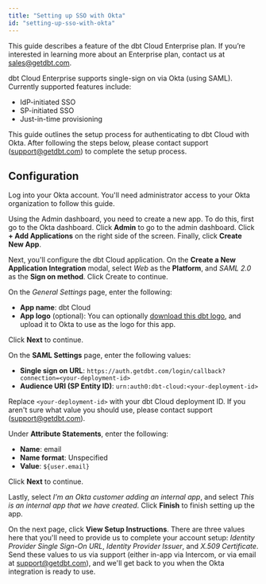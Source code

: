 ```yaml
---
title: "Setting up SSO with Okta"
id: "setting-up-sso-with-okta"
---
```



<Callout type="info" title="Enterprise Feature">

This guide describes a feature of the dbt Cloud Enterprise plan. If you’re interested in learning more about an Enterprise plan, contact us at sales@getdbt.com.

</Callout>

dbt Cloud Enterprise supports single-sign on via Okta (using SAML). Currently supported features include:

* IdP-initiated SSO
* SP-initiated SSO
* Just-in-time provisioning

This guide outlines the setup process for authenticating to dbt Cloud with Okta. After following the steps below, please contact support (support@getdbt.com) to complete the setup process.

## Configuration

Log into your Okta account. You'll need administrator access to your Okta organization to follow this guide.

Using the Admin dashboard, you need to create a new app. To do this, first go to the Okta dashboard. Click **Admin** to go to the admin dashboard. Click **+ Add Applications** on the right side of the screen. Finally, click **Create New App**.

Next, you'll configure the dbt Cloud application. On the **Create a New Application Integration** modal, select *Web* as the **Platform**, and *SAML 2.0* as the **Sign on method**. Click Create to continue.

<Lightbox src="/img/docs/dbt-cloud/dbt-cloud-enterprise/137b611-Screen_Shot_2019-04-25_at_6.10.43_PM.png" title="The 'Create a New Application Integration' modal"/>

On the *General Settings* page, enter the following:

* **App name**: dbt Cloud
* **App logo** (optional): You can optionally [download this dbt logo](https://raw.githubusercontent.com/fishtown-analytics/corp/master/assets/dbt/dbt-logo-75x75.png), and upload it to Okta to use as the logo for this app.

Click **Next** to continue.

<Lightbox src="/img/docs/dbt-cloud/dbt-cloud-enterprise/ae2045a-Screen_Shot_2019-04-25_at_6.05.12_PM.png" title="The 'General Settings' page"/>

On the **SAML Settings** page, enter the following values:

* **Single sign on URL**: `https://auth.getdbt.com/login/callback?connection=<your-deployment-id>`
* **Audience URI (SP Entity ID)**: `urn:auth0:dbt-cloud:<your-deployment-id>`

Replace `<your-deployment-id>` with your dbt Cloud deployment ID. If you aren't sure what value you should use, please contact support (support@getdbt.com).

<Lightbox src="/img/docs/dbt-cloud/dbt-cloud-enterprise/61d2b48-Screen_Shot_2019-04-25_at_6.05.23_PM.png" title="The 'SAML Settings' page"/>

Under **Attribute Statements**, enter the following:

* **Name**: email
* **Name format**: Unspecified
* **Value**: `${user.email}`

Click **Next** to continue.

<Lightbox src="/img/docs/dbt-cloud/dbt-cloud-enterprise/51f1bb7-Screen_Shot_2019-04-25_at_6.05.32_PM.png" title="Attribute Statements on the 'SAML Settings' page"/>

Lastly, select *I'm an Okta customer adding an internal app*, and select *This is an internal app that we have created*. Click **Finish** to finish setting up the app.

<Lightbox src="/img/docs/dbt-cloud/dbt-cloud-enterprise/41b00ff-Screen_Shot_2019-04-25_at_6.06.08_PM.png" title="Final Setup"/>

On the next page, click **View Setup Instructions**. There are three values here that you'll need to provide us to complete your account setup: *Identity Provider Single Sign-On URL*, *Identity Provider Issuer*, and *X.509 Certificate*. Send these values to us via support (either in-app via Intercom, or via email at support@getdbt.com), and we'll get back to you when the Okta integration is ready to use.

<Lightbox src="/img/docs/dbt-cloud/dbt-cloud-enterprise/2be2b70-Screen_Shot_2019-04-25_at_6.06.31_PM.png" title="SAML Credentials"/>
